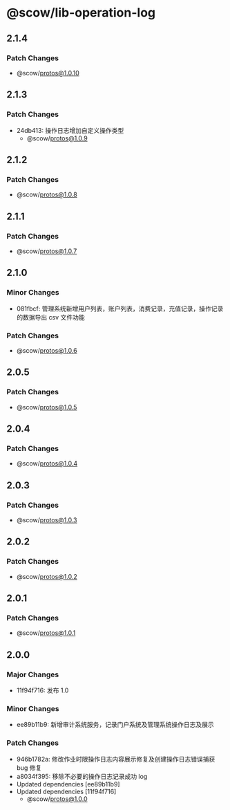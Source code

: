 # @scow/lib-operation-log

## 2.1.4

### Patch Changes

- @scow/protos@1.0.10

## 2.1.3

### Patch Changes

- 24db413: 操作日志增加自定义操作类型
  - @scow/protos@1.0.9

## 2.1.2

### Patch Changes

- @scow/protos@1.0.8

## 2.1.1

### Patch Changes

- @scow/protos@1.0.7

## 2.1.0

### Minor Changes

- 081fbcf: 管理系统新增用户列表，账户列表，消费记录，充值记录，操作记录的数据导出 csv 文件功能

### Patch Changes

- @scow/protos@1.0.6

## 2.0.5

### Patch Changes

- @scow/protos@1.0.5

## 2.0.4

### Patch Changes

- @scow/protos@1.0.4

## 2.0.3

### Patch Changes

- @scow/protos@1.0.3

## 2.0.2

### Patch Changes

- @scow/protos@1.0.2

## 2.0.1

### Patch Changes

- @scow/protos@1.0.1

## 2.0.0

### Major Changes

- 11f94f716: 发布 1.0

### Minor Changes

- ee89b11b9: 新增审计系统服务，记录门户系统及管理系统操作日志及展示

### Patch Changes

- 946b1782a: 修改作业时限操作日志内容展示修复及创建操作日志错误捕获 bug 修复
- a8034f395: 移除不必要的操作日志记录成功 log
- Updated dependencies [ee89b11b9]
- Updated dependencies [11f94f716]
  - @scow/protos@1.0.0
